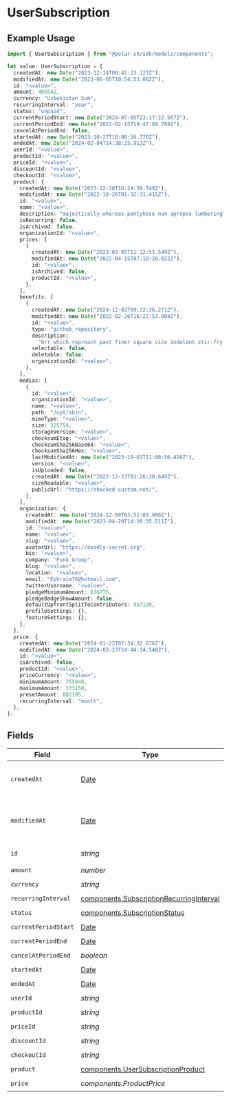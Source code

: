 # UserSubscription

## Example Usage

```typescript
import { UserSubscription } from "@polar-sh/sdk/models/components";

let value: UserSubscription = {
  createdAt: new Date("2023-12-14T00:41:23.123Z"),
  modifiedAt: new Date("2023-06-05T10:54:53.002Z"),
  id: "<value>",
  amount: 405542,
  currency: "Uzbekistan Sum",
  recurringInterval: "year",
  status: "unpaid",
  currentPeriodStart: new Date("2024-07-05T23:17:22.567Z"),
  currentPeriodEnd: new Date("2022-02-15T19:47:09.789Z"),
  cancelAtPeriodEnd: false,
  startedAt: new Date("2023-10-27T18:08:56.770Z"),
  endedAt: new Date("2024-02-04T14:38:25.913Z"),
  userId: "<value>",
  productId: "<value>",
  priceId: "<value>",
  discountId: "<value>",
  checkoutId: "<value>",
  product: {
    createdAt: new Date("2023-12-30T16:24:39.749Z"),
    modifiedAt: new Date("2022-10-26T01:32:31.415Z"),
    id: "<value>",
    name: "<value>",
    description: "majestically whereas pantyhose nun apropos lumbering",
    isRecurring: false,
    isArchived: false,
    organizationId: "<value>",
    prices: [
      {
        createdAt: new Date("2023-03-05T11:12:53.549Z"),
        modifiedAt: new Date("2022-04-15T07:18:20.022Z"),
        id: "<value>",
        isArchived: false,
        productId: "<value>",
      },
    ],
    benefits: [
      {
        createdAt: new Date("2024-12-03T09:32:36.271Z"),
        modifiedAt: new Date("2022-02-26T16:22:53.004Z"),
        id: "<value>",
        type: "github_repository",
        description:
          "brr which reproach past finer square vice indolent stir-fry psst",
        selectable: false,
        deletable: false,
        organizationId: "<value>",
      },
    ],
    medias: [
      {
        id: "<value>",
        organizationId: "<value>",
        name: "<value>",
        path: "/opt/sbin",
        mimeType: "<value>",
        size: 325754,
        storageVersion: "<value>",
        checksumEtag: "<value>",
        checksumSha256Base64: "<value>",
        checksumSha256Hex: "<value>",
        lastModifiedAt: new Date("2023-10-01T11:00:56.426Z"),
        version: "<value>",
        isUploaded: false,
        createdAt: new Date("2022-12-23T01:26:30.649Z"),
        sizeReadable: "<value>",
        publicUrl: "https://shocked-custom.net/",
      },
    ],
    organization: {
      createdAt: new Date("2024-12-09T03:51:03.988Z"),
      modifiedAt: new Date("2023-04-29T14:20:35.511Z"),
      id: "<value>",
      name: "<value>",
      slug: "<value>",
      avatarUrl: "https://deadly-secret.org",
      bio: "<value>",
      company: "Funk Group",
      blog: "<value>",
      location: "<value>",
      email: "Ephraim76@hotmail.com",
      twitterUsername: "<value>",
      pledgeMinimumAmount: 636775,
      pledgeBadgeShowAmount: false,
      defaultUpfrontSplitToContributors: 957139,
      profileSettings: {},
      featureSettings: {},
    },
  },
  price: {
    createdAt: new Date("2024-01-22T07:34:32.676Z"),
    modifiedAt: new Date("2024-02-23T14:44:14.548Z"),
    id: "<value>",
    isArchived: false,
    productId: "<value>",
    priceCurrency: "<value>",
    minimumAmount: 755848,
    maximumAmount: 333150,
    presetAmount: 882195,
    recurringInterval: "month",
  },
};
```

## Fields

| Field                                                                                                | Type                                                                                                 | Required                                                                                             | Description                                                                                          |
| ---------------------------------------------------------------------------------------------------- | ---------------------------------------------------------------------------------------------------- | ---------------------------------------------------------------------------------------------------- | ---------------------------------------------------------------------------------------------------- |
| `createdAt`                                                                                          | [Date](https://developer.mozilla.org/en-US/docs/Web/JavaScript/Reference/Global_Objects/Date)        | :heavy_check_mark:                                                                                   | Creation timestamp of the object.                                                                    |
| `modifiedAt`                                                                                         | [Date](https://developer.mozilla.org/en-US/docs/Web/JavaScript/Reference/Global_Objects/Date)        | :heavy_check_mark:                                                                                   | Last modification timestamp of the object.                                                           |
| `id`                                                                                                 | *string*                                                                                             | :heavy_check_mark:                                                                                   | The ID of the object.                                                                                |
| `amount`                                                                                             | *number*                                                                                             | :heavy_check_mark:                                                                                   | N/A                                                                                                  |
| `currency`                                                                                           | *string*                                                                                             | :heavy_check_mark:                                                                                   | N/A                                                                                                  |
| `recurringInterval`                                                                                  | [components.SubscriptionRecurringInterval](../../models/components/subscriptionrecurringinterval.md) | :heavy_check_mark:                                                                                   | N/A                                                                                                  |
| `status`                                                                                             | [components.SubscriptionStatus](../../models/components/subscriptionstatus.md)                       | :heavy_check_mark:                                                                                   | N/A                                                                                                  |
| `currentPeriodStart`                                                                                 | [Date](https://developer.mozilla.org/en-US/docs/Web/JavaScript/Reference/Global_Objects/Date)        | :heavy_check_mark:                                                                                   | N/A                                                                                                  |
| `currentPeriodEnd`                                                                                   | [Date](https://developer.mozilla.org/en-US/docs/Web/JavaScript/Reference/Global_Objects/Date)        | :heavy_check_mark:                                                                                   | N/A                                                                                                  |
| `cancelAtPeriodEnd`                                                                                  | *boolean*                                                                                            | :heavy_check_mark:                                                                                   | N/A                                                                                                  |
| `startedAt`                                                                                          | [Date](https://developer.mozilla.org/en-US/docs/Web/JavaScript/Reference/Global_Objects/Date)        | :heavy_check_mark:                                                                                   | N/A                                                                                                  |
| `endedAt`                                                                                            | [Date](https://developer.mozilla.org/en-US/docs/Web/JavaScript/Reference/Global_Objects/Date)        | :heavy_check_mark:                                                                                   | N/A                                                                                                  |
| `userId`                                                                                             | *string*                                                                                             | :heavy_check_mark:                                                                                   | N/A                                                                                                  |
| `productId`                                                                                          | *string*                                                                                             | :heavy_check_mark:                                                                                   | N/A                                                                                                  |
| `priceId`                                                                                            | *string*                                                                                             | :heavy_check_mark:                                                                                   | N/A                                                                                                  |
| `discountId`                                                                                         | *string*                                                                                             | :heavy_check_mark:                                                                                   | N/A                                                                                                  |
| `checkoutId`                                                                                         | *string*                                                                                             | :heavy_check_mark:                                                                                   | N/A                                                                                                  |
| `product`                                                                                            | [components.UserSubscriptionProduct](../../models/components/usersubscriptionproduct.md)             | :heavy_check_mark:                                                                                   | N/A                                                                                                  |
| `price`                                                                                              | *components.ProductPrice*                                                                            | :heavy_check_mark:                                                                                   | N/A                                                                                                  |